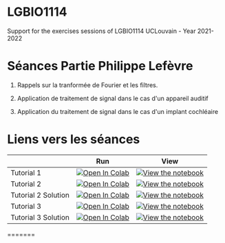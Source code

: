 # LGBIO1114
Support for the exercises sessions of LGBIO1114 UCLouvain - Year 2021-2022

# Séances Partie Philippe Lefèvre
1. Rappels sur la tranformée de Fourier et les filtres.

2. Application de traitement de signal dans le cas d'un appareil auditif

3. Application du traitement de signal dans le cas d'un implant cochléaire

# Liens vers les séances

|   | Run | View |
| - | --- | ---- |
| Tutorial 1 | [![Open In Colab](https://colab.research.google.com/assets/colab-badge.svg)](https://colab.research.google.com/github/decomiteA/LGBIO1114/blob/master/Tutorial1_LGBIO1114nb.ipynb) | [![View the notebook](https://img.shields.io/badge/render-nbviewer-orange.svg)](https://nbviewer.jupyter.org/github/decomiteA/LGBIO1114/blob/master/Tutorial1_LGBIO1114nb.ipynb) |
| Tutorial 2 | [![Open In Colab](https://colab.research.google.com/assets/colab-badge.svg)](https://colab.research.google.com/github/decomiteA/LGBIO1114/blob/master/Tutorial2_LGBIO1114.ipynb) | [![View the notebook](https://img.shields.io/badge/render-nbviewer-orange.svg)](https://nbviewer.jupyter.org/github/decomiteA/LGBIO1114/blob/master/Tutorial2_LGBIO1114.ipynb) |
| Tutorial 2 Solution | [![Open In Colab](https://colab.research.google.com/assets/colab-badge.svg)](https://colab.research.google.com/github/decomiteA/LGBIO1114/blob/master/Tutorial2_LGBIO1114s.ipynb) | [![View the notebook](https://img.shields.io/badge/render-nbviewer-orange.svg)](https://nbviewer.jupyter.org/github/decomiteA/LGBIO1114/blob/master/Tutorial2_LGBIO1114s.ipynb) |
| Tutorial 3 | [![Open In Colab](https://colab.research.google.com/assets/colab-badge.svg)](https://colab.research.google.com/github/decomiteA/LGBIO1114/blob/master/Tutorial3_LGBIO1114.ipynb) | [![View the notebook](https://img.shields.io/badge/render-nbviewer-orange.svg)](https://nbviewer.jupyter.org/github/decomiteA/LGBIO1114/blob/master/Tutorial3_LGBIO1114.ipynb) |
| Tutorial 3 Solution| [![Open In Colab](https://colab.research.google.com/assets/colab-badge.svg)](https://colab.research.google.com/github/decomiteA/LGBIO1114/blob/master/Tutorial3_LGBIO1114s.ipynb) | [![View the notebook](https://img.shields.io/badge/render-nbviewer-orange.svg)](https://nbviewer.jupyter.org/github/decomiteA/LGBIO1114/blob/master/Tutorial3_LGBIO1114s.ipynb) |
=======

